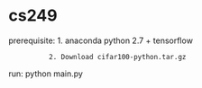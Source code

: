 # cs249

prerequisite: 1. anaconda python 2.7 + tensorflow

              2. Download cifar100-python.tar.gz

run: python main.py
